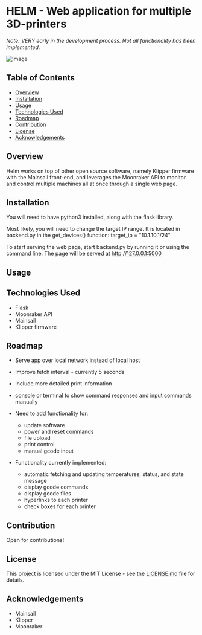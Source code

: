# HELM - Web application for multiple 3D-printers

*Note: VERY early in the development process. Not all functionality has been implemented.*

![image](https://github.com/re3Dev/helm/assets/128167557/12a45dff-27f4-4c68-bb18-86a556c94223)

## Table of Contents
- [Overview](#overview)
- [Installation](#installation)
- [Usage](#usage)
- [Technologies Used](#technologies-used)
- [Roadmap](#roadmap)
- [Contribution](#contribution)
- [License](#license)
- [Acknowledgements](#acknowledgements)

## Overview
Helm works on top of other open source software, namely Klipper firmware with the Mainsail front-end, and leverages the Moonraker API to monitor and control multiple machines all at once through a single web page.

## Installation
You will need to have python3 installed, along with the flask library.

Most likely, you will need to change the target IP range. It is located in backend.py in the get_devices() function:
target_ip = "10.1.10.1/24"

To start serving the web page, start backend.py by running it or using the command line. The page will be served at http://127.0.0.1:5000
## Usage


## Technologies Used
- Flask
- Moonraker API
- Mainsail
- Klipper firmware

## Roadmap
- Serve app over local network instead of local host
- Improve fetch interval - currently 5 seconds
- Include more detailed print information
- console or terminal to show command responses and input commands manually
  
- Need to add functionality for:
  - update software
  - power and reset commands
  - file upload
  - print control
  - manual gcode input
- Functionality currently implemented:
  - automatic fetching and updating temperatures, status, and state message
  - display gcode commands
  - display gcode files
  - hyperlinks to each printer
  - check boxes for each printer

## Contribution
Open for contributions! 

## License
This project is licensed under the MIT License - see the [LICENSE.md](LICENSE.md) file for details.

## Acknowledgements
- Mainsail
- Klipper
- Moonraker
